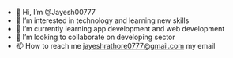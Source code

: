 - 👋 Hi, I’m @Jayesh00777
- 👀 I’m interested in technology and learning new skills
- 🌱 I’m currently learning app development and web development 
- 💞️ I’m looking to collaborate on developing sector 
- 📫 How to reach me jayeshrathore0777@gmail.com my email 

<!---
Jayesh00777/Jayesh00777 is a ✨ special ✨ repository because its `README.md` (this file) appears on your GitHub profile.
You can click the Preview link to take a look at your changes.
--->
